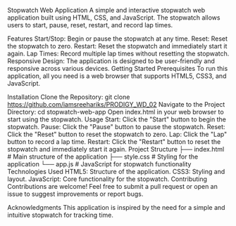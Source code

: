Stopwatch Web Application
A simple and interactive stopwatch web application built using HTML, CSS, and JavaScript. The stopwatch allows users to start, pause, reset, restart, and record lap times.

Features
Start/Stop: Begin or pause the stopwatch at any time.
Reset: Reset the stopwatch to zero.
Restart: Reset the stopwatch and immediately start it again.
Lap Times: Record multiple lap times without resetting the stopwatch.
Responsive Design: The application is designed to be user-friendly and responsive across various devices.
Getting Started
Prerequisites
To run this application, all you need is a web browser that supports HTML5, CSS3, and JavaScript.

Installation
Clone the Repository:
git clone https://github.com/iamsreehariks/PRODIGY_WD_02
Navigate to the Project Directory:
cd stopwatch-web-app
Open index.html in your web browser to start using the stopwatch.
Usage
Start: Click the "Start" button to begin the stopwatch.
Pause: Click the "Pause" button to pause the stopwatch.
Reset: Click the "Reset" button to reset the stopwatch to zero.
Lap: Click the "Lap" button to record a lap time.
Restart: Click the "Restart" button to reset the stopwatch and immediately start it again.
Project Structure
├── index.html        # Main structure of the application
├── style.css         # Styling for the application
└── app.js         # JavaScript for stopwatch functionality
Technologies Used
HTML5: Structure of the application.
CSS3: Styling and layout.
JavaScript: Core functionality for the stopwatch.
Contributing
Contributions are welcome! Feel free to submit a pull request or open an issue to suggest improvements or report bugs.

Acknowledgments
This application is inspired by the need for a simple and intuitive stopwatch for tracking time.
